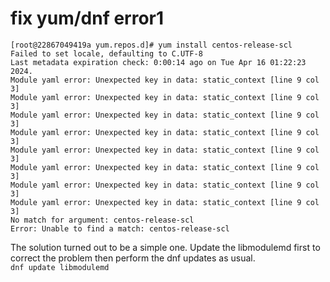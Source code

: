 # fix yum/dnf error1
```
[root@22867049419a yum.repos.d]# yum install centos-release-scl
Failed to set locale, defaulting to C.UTF-8
Last metadata expiration check: 0:00:14 ago on Tue Apr 16 01:22:23 2024.
Module yaml error: Unexpected key in data: static_context [line 9 col 3]
Module yaml error: Unexpected key in data: static_context [line 9 col 3]
Module yaml error: Unexpected key in data: static_context [line 9 col 3]
Module yaml error: Unexpected key in data: static_context [line 9 col 3]
Module yaml error: Unexpected key in data: static_context [line 9 col 3]
Module yaml error: Unexpected key in data: static_context [line 9 col 3]
Module yaml error: Unexpected key in data: static_context [line 9 col 3]
Module yaml error: Unexpected key in data: static_context [line 9 col 3]
No match for argument: centos-release-scl
Error: Unable to find a match: centos-release-scl
```
The solution turned out to be a simple one. Update the libmodulemd first to correct the problem then perform the dnf updates as usual.\
`dnf update libmodulemd`
